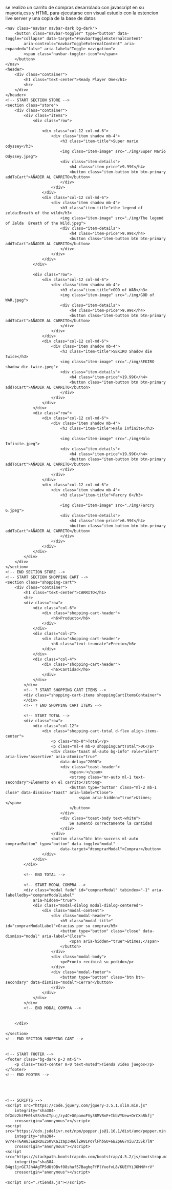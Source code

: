 se realizo un carrito de compras desarrolado con javascript en su mayoria,css y HTML
para ejecutarse con visual estudio con la estencion live server 
y una copia de la base de datos 
<!DOCTYPE html>
<html lang="en">

<head>
    <meta charset="UTF-8">
    <meta name="viewport" content="width=device-width, initial-scale=1.0">
    <link rel="stylesheet" href="https://stackpath.bootstrapcdn.com/bootstrap/4.5.2/css/bootstrap.min.css"
        integrity="sha384-JcKb8q3iqJ61gNV9KGb8thSsNjpSL0n8PARn9HuZOnIxN0hoP+VmmDGMN5t9UJ0Z" crossorigin="anonymous">
    <link rel="stylesheet" href="style.css">
    <title>Ready Player One</title>
</head>

<body>

    <nav class="navbar navbar-dark bg-dark">
        <button class="navbar-toggler" type="button" data-toggle="collapse" data-target="#navbarToggleExternalContent"
            aria-controls="navbarToggleExternalContent" aria-expanded="false" aria-label="Toggle navigation">
            <span class="navbar-toggler-icon"></span>
        </button>
    </nav>
    <header>
        <div class="container">
            <h1 class="text-center">Ready Player One</h1>
            <hr>
        </div>
    </header>
    <!-- START SECTION STORE -->
    <section class="store">
        <div class="container">
            <div class="items">
                <div class="row">

                    <div class="col-12 col-md-6">
                        <div class="item shadow mb-4">
                            <h3 class="item-title">Super mario odyssey</h3>
                            <img class="item-image" src="./img/Super Mario Odyssey.jpeg">
                            <div class="item-details">
                                <h4 class="item-price">9.99€</h4>
                                <button class="item-button btn btn-primary addToCart">AÑADIR AL CARRITO</button>
                            </div>
                        </div>
                    </div>
                    <div class="col-12 col-md-6">
                        <div class="item shadow mb-4">
                            <h3 class="item-title">the legend of zelda:Breath of the wild</h3>
                            <img class="item-image" src="./img/The legend of Zelda  Breath of the Wild.jpeg">
                            <div class="item-details">
                                <h4 class="item-price">9.99€</h4>
                                <button class="item-button btn btn-primary addToCart">AÑADIR AL CARRITO</button>
                            </div>
                        </div>
                    </div>
                </div>

                <div class="row">
                    <div class="col-12 col-md-6">
                        <div class="item shadow mb-4">
                            <h3 class="item-title">GOD of WAR</h3>
                            <img class="item-image" src="./img/GOD of WAR.jpeg">
                            <div class="item-details">
                                <h4 class="item-price">9.99€</h4>
                                <button class="item-button btn btn-primary addToCart">AÑADIR AL CARRITO</button>
                            </div>
                        </div>
                    </div>
                    <div class="col-12 col-md-6">
                        <div class="item shadow mb-4">
                            <h3 class="item-title">SEKIRO Shadow die twice</h3>
                            <img class="item-image" src="./img/SEKIRO  shadow die twice.jpeg">
                            <div class="item-details">
                                <h4 class="item-price">19.99€</h4>
                                <button class="item-button btn btn-primary addToCart">AÑADIR AL CARRITO</button>
                            </div>
                        </div>
                    </div>
                </div>
                <div class="row">
                    <div class="col-12 col-md-6">
                        <div class="item shadow mb-4">
                            <h3 class="item-title">Halo infinite</h3>

                            <img class="item-image" src="./img/Halo Infinite.jpeg">
                            <div class="item-details">
                                <h4 class="item-price">19.99€</h4>
                                <button class="item-button btn btn-primary addToCart">AÑADIR AL CARRITO</button>
                            </div>
                        </div>
                    </div>
                    <div class="col-12 col-md-6">
                        <div class="item shadow mb-4">
                            <h3 class="item-title">Farcry 6</h3>

                            <img class="item-image" src="./img/Farcry 6.jpeg">
                            <div class="item-details">
                                <h4 class="item-price">6.99€</h4>
                                <button class="item-button btn btn-primary addToCart">AÑADIR AL CARRITO</button>
                            </div>
                        </div>
                    </div>
                </div>
            </div>
        </div>
    </section>
    <!-- END SECTION STORE -->
    <!-- START SECTION SHOPPING CART -->
    <section class="shopping-cart">
        <div class="container">
            <h1 class="text-center">CARRITO</h1>
            <hr>
            <div class="row">
                <div class="col-6">
                    <div class="shopping-cart-header">
                        <h6>Producto</h6>
                    </div>
                </div>
                <div class="col-2">
                    <div class="shopping-cart-header">
                        <h6 class="text-truncate">Precio</h6>
                    </div>
                </div>
                <div class="col-4">
                    <div class="shopping-cart-header">
                        <h6>Cantidad</h6>
                    </div>
                </div>
            </div>
            <!-- ? START SHOPPING CART ITEMS -->
            <div class="shopping-cart-items shoppingCartItemsContainer">
            </div>
            <!-- ? END SHOPPING CART ITEMS -->

            <!-- START TOTAL -->
            <div class="row">
                <div class="col-12">
                    <div class="shopping-cart-total d-flex align-items-center">
                        <p class="mb-0">Total</p>
                        <p class="ml-4 mb-0 shoppingCartTotal">0€</p>
                        <div class="toast ml-auto bg-info" role="alert" aria-live="assertive" aria-atomic="true"
                            data-delay="2000">
                            <div class="toast-header">
                                <span>✅</span>
                                <strong class="mr-auto ml-1 text-secondary">Elemento en el carrito</strong>
                                <button type="button" class="ml-2 mb-1 close" data-dismiss="toast" aria-label="Close">
                                    <span aria-hidden="true">&times;</span>
                                </button>
                            </div>
                            <div class="toast-body text-white">
                                Se aumentó correctamente la cantidad
                            </div>
                        </div>
                        <button class="btn btn-success ml-auto comprarButton" type="button" data-toggle="modal"
                            data-target="#comprarModal">Comprar</button>
                    </div>
                </div>
            </div>

            <!-- END TOTAL -->

            <!-- START MODAL COMPRA -->
            <div class="modal fade" id="comprarModal" tabindex="-1" aria-labelledby="comprarModalLabel"
                aria-hidden="true">
                <div class="modal-dialog modal-dialog-centered">
                    <div class="modal-content">
                        <div class="modal-header">
                            <h5 class="modal-title" id="comprarModalLabel">Gracias por su compra</h5>
                            <button type="button" class="close" data-dismiss="modal" aria-label="Close">
                                <span aria-hidden="true">&times;</span>
                            </button>
                        </div>
                        <div class="modal-body">
                            <p>Pronto recibirá su pedido</p>
                        </div>
                        <div class="modal-footer">
                            <button type="button" class="btn btn-secondary" data-dismiss="modal">Cerrar</button>
                        </div>
                    </div>
                </div>
            </div>
            <!-- END MODAL COMPRA -->


        </div>

    </section>
    <!-- END SECTION SHOPPING CART -->


    <!-- START FOOTER -->
    <footer class="bg-dark p-3 mt-5">
        <p class="text-center m-0 text-muted">Tienda video juegos</p>
    </footer>
    <!-- END FOOTER -->




    <!-- SCRIPTS -->
    <script src="https://code.jquery.com/jquery-3.5.1.slim.min.js"
        integrity="sha384-DfXdz2htPH0lsSSs5nCTpuj/zy4C+OGpamoFVy38MVBnE+IbbVYUew+OrCXaRkfj"
        crossorigin="anonymous"></script>
    <script src="https://cdn.jsdelivr.net/npm/popper.js@1.16.1/dist/umd/popper.min.js"
        integrity="sha384-9/reFTGAW83EW2RDu2S0VKaIzap3H66lZH81PoYlFhbGU+6BZp6G7niu735Sk7lN"
        crossorigin="anonymous"></script>
    <script src="https://stackpath.bootstrapcdn.com/bootstrap/4.5.2/js/bootstrap.min.js"
        integrity="sha384-B4gt1jrGC7Jh4AgTPSdUtOBvfO8shuf57BaghqFfPlYxofvL8/KUEfYiJOMMV+rV"
        crossorigin="anonymous"></script>

    <script src="./tienda.js"></script>

</body>

</html>
